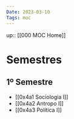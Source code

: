 ```yaml
---
Date: 2023-03-10
Tags: moc
---
```

up:: [[000 MOC Home]]

# Semestres
## 1º Semestre
- [[0x4a1 Sociologia I]]
- [[0x4a2 Antropo I]]
- [[0x4a3 Política I]]

